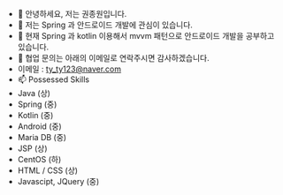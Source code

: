 - 👋 안녕하세요, 저는 권종원입니다.
- 👀 저는 Spring 과 안드로이드 개발에 관심이 있습니다. 
- 🌱 현재 Spring 과 kotlin 이용해서 mvvm 패턴으로 안드로이드 개발을 공부하고 있습니다.
- 💞️ 협업 문의는 아래의 이메일로 연락주시면 감사하겠습니다.
- 이메일 : ty_ty123@naver.com
- 📫 Possessed Skills
- Java (상)
- Spring (중)
- Kotlin (중)
- Android (중)
- Maria DB (중)
- JSP (상)
- CentOS (하)
- HTML / CSS (상)
- Javascipt, JQuery (중)

